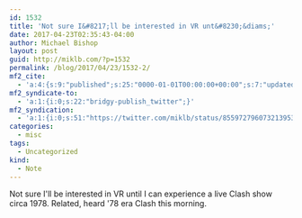 ```yaml
---
id: 1532
title: 'Not sure I&#8217;ll be interested in VR unt&#8230;&diams;'
date: 2017-04-23T02:35:43-04:00
author: Michael Bishop
layout: post
guid: http://miklb.com/?p=1532
permalink: /blog/2017/04/23/1532-2/
mf2_cite:
  - 'a:4:{s:9:"published";s:25:"0000-01-01T00:00:00+00:00";s:7:"updated";s:25:"0000-01-01T00:00:00+00:00";s:8:"category";a:1:{i:0;s:0:"";}s:6:"author";a:0:{}}'
mf2_syndicate-to:
  - 'a:1:{i:0;s:22:"bridgy-publish_twitter";}'
mf2_syndication:
  - 'a:1:{i:0;s:51:"https://twitter.com/miklb/status/855972796073213953";}'
categories:
  - misc
tags:
  - Uncategorized
kind:
  - Note
---
```

Not sure I'll be interested in VR until I can experience a live Clash show circa 1978. Related, heard '78 era Clash this morning.